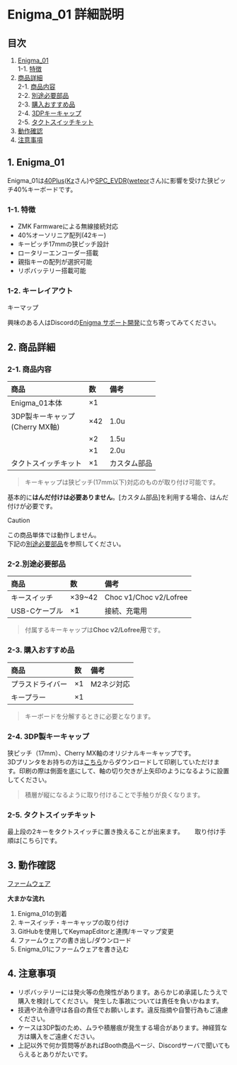 # Enigma_01 詳細説明

## 目次
1. [Enigma_01](#1-Enigma_01)  
  1-1. [特徴](#1-1-特徴)  
3. [商品詳細](#2-商品詳細)  
  2-1. [商品内容](#2-1-商品内容)  
  2-2. [別途必要部品](#2-2別途必要部品)  
  2-3. [購入おすすめ品](#2-3-購入おすすめ品)  
  2-4. [3DPキーキャップ](#2-4-3DP製キーキャップ)  
  2-5. [タクトスイッチキット](#2-5-タクトスイッチキット)  
4. [動作確認](#3-動作確認)  
5. [注意事項](#4-注意事項)  

## 1. Enigma_01
Enigma_01は[40Plus](https://note.com/kazu_dob/n/n5ea06c3c5d62)([Kz](https://x.com/kazu_dob)さん)や[SPC_EVDR](https://github.com/weteor/SPC_EVDR)([weteor](https://github.com/weteor)さん)に影響を受けた狭ピッチ40%キーボードです。  
### 1-1. 特徴
+ ZMK Farmwareによる無線接続対応
+ 40%オーソリニア配列(42キー)
+ キーピッチ17mmの狭ピッチ設計
+ ロータリーエンコーダー搭載
+ 親指キーの配列が選択可能
+ リポバッテリー搭載可能

### 1-2. キーレイアウト  
キーマップ


興味のある人はDiscordの[Enigma サポート開発](https://discord.gg/sYsCttWgKr)に立ち寄ってみてください。

## 2. 商品詳細

### 2-1. 商品内容

|商品|数|備考|
|:-|:-|:-|
|Enigma_01本体|×1| |
|3DP製キーキャップ<br> (Cherry MX軸)|×42|1.0u|
| |×2|1.5u|
| |×1|2.0u|
|タクトスイッチキット|×1|カスタム部品|
  > キーキャップは狭ピッチ(17mm以下)対応のものが取り付け可能です。

基本的に**はんだ付けは必要ありません**。[カスタム部品]を利用する場合、はんだ付けが必要です。

> [!CAUTION]
> この商品単体では動作しません。  
> 下記の[別途必要部品](#2-2別途必要部品)を参照してください。  

### 2-2.別途必要部品

|商品|数|備考|
|:-|:-|:-|
|キースイッチ|×39~42|Choc v1/Choc v2/Lofree|
|USB-Cケーブル|×1|接続、充電用|
> 付属するキーキャップは**Choc v2/Lofree用**です。　　


### 2-3. 購入おすすめ品

|商品|数|備考|
|:-|:-|:-|
|プラスドライバー|×1|M2ネジ対応|
|キープラー|×1| |
> キーボードを分解するときに必要となります。  

### 2-4. 3DP製キーキャップ

狭ピッチ（17mm）、Cherry MX軸のオリジナルキーキャップです。  
3Dプリンタをお持ちの方は[こちら]()からダウンロードして印刷していただけます。印刷の際は側面を底にして、軸の切り欠きが上矢印のようになるように設置してください。  
> 積層が縦になるように取り付けることで手触りが良くなります。  

### 2-5. タクトスイッチキット

最上段の2キーをタクトスイッチに置き換えることが出来ます。　　
取り付け手順は[こちら]です。


## 3. 動作確認

[ファームウェア](https://github.com/nazuna293/zmk-config-Enigma_01)

**大まかな流れ**
1. Enigma_01の到着
2. キースイッチ・キーキャップの取り付け
3. GitHubを使用してKeymapEditorと連携/キーマップ変更
4. ファームウェアの書き出し/ダウンロード
5. Enigma_01にファームウェアを書き込む

## 4. 注意事項

* リポバッテリーには発火等の危険性があります。あらかじめ承諾したうえで購入を検討してください。  発生した事故については責任を負いかねます。
* 技適や法令遵守は各自の責任でお願いします。違反指摘や自警行為もご遠慮ください。
* ケースは3DP製のため、ムラや積層痕が発生する場合があります。神経質な方は購入をご遠慮ください。
* 上記以外で何か質問等があればBooth商品ページ、Discordサーバで聞いてもらえるとありがたいです。
